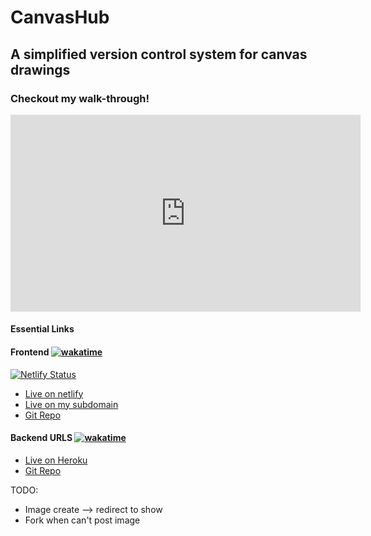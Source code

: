 # CanvasHub

## A simplified version control system for canvas drawings

### Checkout my walk-through!

<iframe width="560" height="315" src="https://www.youtube.com/embed/hALVCw2WgEI" title="YouTube video player" frameborder="0" allow="accelerometer; autoplay; clipboard-write; encrypted-media; gyroscope; picture-in-picture" allowfullscreen></iframe>

#### Essential Links

#### Frontend [![wakatime](https://wakatime.com/badge/github/irackson/canvashub-react.svg)](https://wakatime.com/badge/github/irackson/canvashub-react)

[![Netlify Status](https://api.netlify.com/api/v1/badges/25ef8a1d-18c0-4b45-9dfb-9c85fefea78f/deploy-status)](https://app.netlify.com/sites/laughing-johnson-bfde47/deploys)

-   [Live on netlify](https://laughing-johnson-bfde47.netlify.app/)
-   [Live on my subdomain](https://canvashub.ianrackson.com/)
-   [Git Repo](https://github.com/irackson/canvashub-react)

#### Backend URLS [![wakatime](https://wakatime.com/badge/github/irackson/canvashub_api.svg)](https://wakatime.com/badge/github/irackson/canvashub_api)

-   [Live on Heroku](https://canvashub-api.herokuapp.com/)
-   [Git Repo](https://github.com/irackson/canvashub_api)

TODO:

-   Image create --> redirect to show
-   Fork when can't post image
